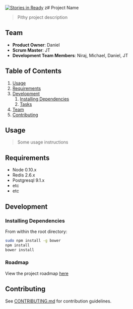 [![Stories in Ready](https://badge.waffle.io/Ambiguous-Cicada/Ambiguous-Cicada.png?label=ready&title=Ready)](https://waffle.io/Ambiguous-Cicada/Ambiguous-Cicada)
z# Project Name

> Pithy project description

## Team

  - __Product Owner__: Daniel
  - __Scrum Master__: JT
  - __Development Team Members__: Niraj, Michael, Daniel, JT

## Table of Contents

1. [Usage](#Usage)
1. [Requirements](#requirements)
1. [Development](#development)
    1. [Installing Dependencies](#installing-dependencies)
    1. [Tasks](#tasks)
1. [Team](#team)
1. [Contributing](#contributing)

## Usage

> Some usage instructions

## Requirements

- Node 0.10.x
- Redis 2.6.x
- Postgresql 9.1.x
- etc
- etc

## Development

### Installing Dependencies

From within the root directory:

```sh
sudo npm install -g bower
npm install
bower install
```

### Roadmap

View the project roadmap [here](LINK_TO_PROJECT_ISSUES)


## Contributing

See [CONTRIBUTING.md](CONTRIBUTING.md) for contribution guidelines.
